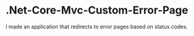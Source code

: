 # .Net-Core-Mvc-Custom-Error-Page
I made an application that redirects to error pages based on status codes.
